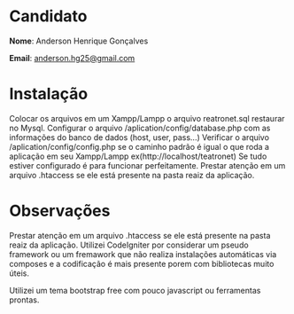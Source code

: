 # Candidato

**Nome**: Anderson Henrique Gonçalves

**Email**: anderson.hg25@gmail.com

# Instalação
Colocar os arquivos em um Xampp/Lampp o arquivo reatronet.sql restaurar no Mysql.
Configurar o arquivo /aplication/config/database.php com as informações do banco de dados (host, user, pass...)
Verificar o arquivo /aplication/config/config.php se o caminho padrão é igual o que roda a aplicação em seu Xampp/Lampp ex(http://localhost/teatronet)
Se tudo estiver configurado é para funcionar perfeitamente.
Prestar atenção em um arquivo .htaccess se ele está presente na pasta reaiz da aplicação.

# Observações
Prestar atenção em um arquivo .htaccess se ele está presente na pasta reaiz da aplicação.
Utilizei CodeIgniter por considerar um pseudo framework ou um fremawork que não realiza instalações automáticas via composes e a codificação é mais presente porem com bibliotecas muito úteis.

Utilizei um tema bootstrap free com pouco javascript ou ferramentas prontas.
